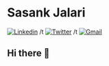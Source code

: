 # **Sasank Jalari**

 [![Linkedin](https://www.iconfinder.com/data/icons/logotypes/32/square-linkedin-24.png)](https://www.linkedin.com/in/sasank-jalari-b592b9143/)  /t                     [![Twitter](https://www.iconfinder.com/data/icons/social-flat-rounded-rects/512/twitter-24.png)](https://twitter.com/sasankjalari) /t                                  [![Gmail](https://www.iconfinder.com/data/icons/social-media-logos-6/512/112-gmail_email_mail-24.png)](sasankjalari11@gmail.com)

## Hi there 👋

<!--
**Jalari/Jalari** is a ✨ _special_ ✨ repository because its `README.md` (this file) appears on your GitHub profile.

Here are some ideas to get you started:

- 🔭 I’m currently working on Data Science capstone project. 
- 🌱 I’m currently learning 
- 👯 I’m looking to collaborate on any Data Science or Machine Learning project.
- 🤔 I’m looking for help with ...
- 💬 Ask me about ...
- 📫 How to reach me: ...
- 😄 Pronouns: ...
- ⚡ Fun fact: 
-->
